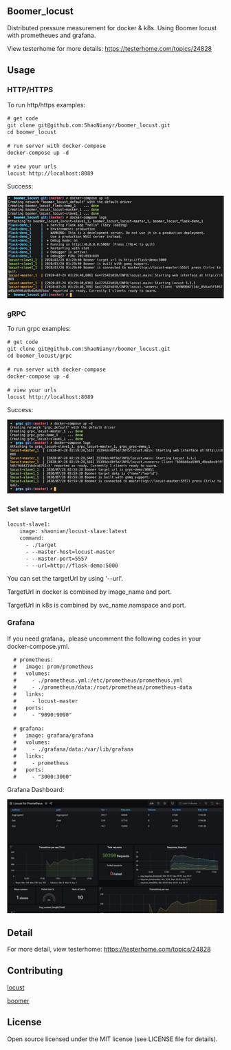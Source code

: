 ## Boomer_locust

Distributed pressure measurement for docker & k8s. Using Boomer locust with prometheues and grafana.

View testerhome for more details: https://testerhome.com/topics/24828

## Usage

### HTTP/HTTPS

To run http/https examples:

```
# get code
git clone git@github.com:ShaoNianyr/boomer_locust.git
cd boomer_locust

# run server with docker-compose
docker-compose up -d

# view your urls
locust http://localhost:8089
```

Success:

![httpSucc](httpSucc.png)

### gRPC

To run grpc examples:

```
# get code
git clone git@github.com:ShaoNianyr/boomer_locust.git
cd boomer_locust/grpc

# run server with docker-compose
docker-compose up -d

# view your urls
locust http://localhost:8089
```

Success:

![grpcSucc](grpcSucc.png)

### Set slave targetUrl

```
locust-slave1:
    image: shaonian/locust-slave:latest
    command:
      - ./target
      - --master-host=locust-master
      - --master-port=5557
      - --url=http://flask-demo:5000
```

You can set the targetUrl by using '--url'.

TargetUrl in docker is combined by image_name and port.

TargetUrl in k8s is combined by svc_name.namspace and port.

### Grafana

If you need grafana，please uncomment the following codes in your docker-compose.yml.

```
  # prometheus:
  #   image: prom/prometheus
  #   volumes:
  #     - ./prometheus.yml:/etc/prometheus/prometheus.yml
  #     - ./prometheus/data:/root/prometheus/prometheus-data
  #   links:
  #     - locust-master
  #   ports:
  #     - "9090:9090"

  # grafana:
  #   image: grafana/grafana
  #   volumes:
  #     - ./grafana/data:/var/lib/grafana
  #   links:
  #     - prometheus
  #   ports:
  #     - "3000:3000"
```

Grafana Dashboard:

![newGrafana](newGrafana.png)

## Detail

For more detail, view testerhome: https://testerhome.com/topics/24828

## Contributing

[locust](https://github.com/locustio/locust)

[boomer](https://github.com/myzhan/boomer)

## License

Open source licensed under the MIT license (see LICENSE file for details).